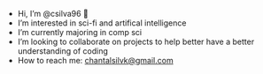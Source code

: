 - Hi, I’m @csilva96 💌
- I’m interested in sci-fi and artifical intelligence 
- I’m currently majoring in comp sci 
- I’m looking to collaborate on projects to help better have a better understanding of coding 
- How to reach me: chantalsilvk@gmail.com

<!---
csilva96/csilva96 is a ✨ special ✨ repository because its `README.md` (this file) appears on your GitHub profile.
You can click the Preview link to take a look at your changes.
--->
